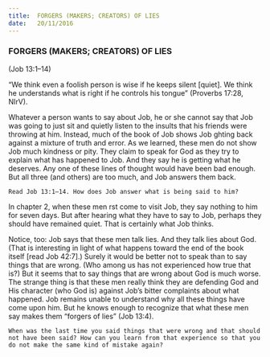 ```yaml
---
title:  FORGERS (MAKERS; CREATORS) OF LIES
date:   20/11/2016
---
```


### FORGERS (MAKERS; CREATORS) OF LIES

(Job 13:1–14)

“We think even a foolish person is wise if he keeps silent [quiet]. We think he understands what is right if he controls his tongue” (Proverbs 17:28, NIrV).

Whatever a person wants to say about Job, he or she cannot say that Job was going to just sit and quietly listen to the insults that his friends were throwing at him. Instead, much of the book of Job shows Job  ghting back against a mixture of truth and error. As we learned, these men do not show Job much kindness or pity. They claim to speak for God as they try to explain what has happened to Job. And they say he is getting what he deserves. Any one of these lines of thought would have been bad enough. But all three (and others) are too much, and Job answers them back.

`Read Job 13:1–14. How does Job answer what is being said to him?`

In chapter 2, when these men  rst come to visit Job, they say nothing to him for seven days. But after hearing what they have to say to Job, perhaps they should have remained quiet. That is certainly what Job thinks.

Notice, too: Job says that these men talk lies. And they talk lies about God. (That is interesting in light of what happens toward the end of the book itself [read Job 42:7].) Surely it would be better not to speak than to say things that are wrong. (Who among us has not experienced how true that is?) But it seems that to say things that are wrong about God is much worse. The strange thing is that these men really think they are defending God and His character (who God is) against Job’s bitter complaints about what happened. Job remains unable to understand why all these things have come upon him. But he knows enough to recognize that what these men say makes them “forgers of lies” (Job 13:4).

`When was the last time you said things that were wrong and that should not have been said? How can you learn from that experience so that you do not make the same kind of mistake again?`